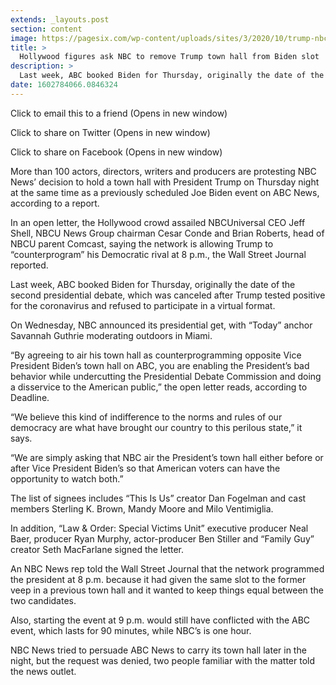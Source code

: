 ```yaml
--- 
extends: _layouts.post 
section: content 
image: https://pagesix.com/wp-content/uploads/sites/3/2020/10/trump-nbc.jpg?quality=90&strip=all&w=1200 
title: > 
  Hollywood figures ask NBC to remove Trump town hall from Biden slot 
description: > 
  Last week, ABC booked Biden for Thursday, originally the date of the second presidential debate, which was canceled after Trump tested positive for the coronavirus and refused to participate in a virtual format.On Wednesday, NBC announced its presidential get, with “Today” anchor Savannah Guthrie moderating outdoors in Miami.“By agreeing to air his town hall as counterprogramming opposite Vice President Biden’s town hall on ABC, you are enabling the President’s bad behavior while undercutting the Presidential Debate Commission and doing a disservice to the American public,” the open letter reads, according to Deadline.Also, starting the event at 9 p.m. would still have conflicted with the ABC event, which lasts for 90 minutes, while NBC’s is one hour.NBC News tried to persuade ABC News to carry its town hall later in the night, but the request was denied, two people familiar with the matter told the news outlet. 
date: 1602784066.0846324 
--- 
```

Click to email this to a friend (Opens in new window)

Click to share on Twitter (Opens in new window)

Click to share on Facebook (Opens in new window)

More than 100 actors, directors, writers and producers are protesting NBC News’ decision to hold a town hall with President Trump on Thursday night at the same time as a previously scheduled Joe Biden event on ABC News, according to a report.

In an open letter, the Hollywood crowd assailed NBCUniversal CEO Jeff Shell, NBCU News Group chairman Cesar Conde and Brian Roberts, head of NBCU parent Comcast, saying the network is allowing Trump to “counterprogram” his Democratic rival at 8 p.m., the Wall Street Journal reported.

Last week, ABC booked Biden for Thursday, originally the date of the second presidential debate, which was canceled after Trump tested positive for the coronavirus and refused to participate in a virtual format.

On Wednesday, NBC announced its presidential get, with “Today” anchor Savannah Guthrie moderating outdoors in Miami.

“By agreeing to air his town hall as counterprogramming opposite Vice President Biden’s town hall on ABC, you are enabling the President’s bad behavior while undercutting the Presidential Debate Commission and doing a disservice to the American public,” the open letter reads, according to Deadline.

“We believe this kind of indifference to the norms and rules of our democracy are what have brought our country to this perilous state,” it says.

“We are simply asking that NBC air the President’s town hall either before or after Vice President Biden’s so that American voters can have the opportunity to watch both.”

The list of signees includes “This Is Us” creator Dan Fogelman and cast members Sterling K. Brown, Mandy Moore and Milo Ventimiglia.

In addition, “Law & Order: Special Victims Unit” executive producer Neal Baer, producer Ryan Murphy, actor-producer Ben Stiller and “Family Guy” creator Seth MacFarlane signed the letter.

An NBC News rep told the Wall Street Journal that the network programmed the president at 8 p.m. because it had given the same slot to the former veep in a previous town hall and it wanted to keep things equal between the two candidates.

Also, starting the event at 9 p.m. would still have conflicted with the ABC event, which lasts for 90 minutes, while NBC’s is one hour.

NBC News tried to persuade ABC News to carry its town hall later in the night, but the request was denied, two people familiar with the matter told the news outlet.